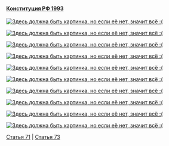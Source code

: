 #### [Конституция РФ 1993](https://lalawland.github.io/eurasia/russia/const)

[![Здесь должна быть картинка, но если её нет, значит всё :(](https://sun9-east.userapi.com/sun9-21/s/v1/ig2/CgF0mxvh3Xvrj-69AmpaJXrlkh31Ip4DhXEFUEb0qkmLVyoa1F36xObobXU6VSXodrbnMVpEKTrUyN6nuQD1RDpj.jpg?size=1280x720&quality=95&type=album)](https://sun9-east.userapi.com/sun9-21/s/v1/ig2/CgF0mxvh3Xvrj-69AmpaJXrlkh31Ip4DhXEFUEb0qkmLVyoa1F36xObobXU6VSXodrbnMVpEKTrUyN6nuQD1RDpj.jpg?size=1280x720&quality=95&type=album)

[![Здесь должна быть картинка, но если её нет, значит всё :(](https://sun9-east.userapi.com/sun9-32/s/v1/ig2/SiSR6GMeTCDWs5oq9O3cvmdPo5H0RgwpSS1raIP-zGrNzozR_GU0_AF7-meHnNjbYrCu42KTLRdkOJ1lIDwkjp_e.jpg?size=1280x720&quality=95&type=album)](https://sun9-east.userapi.com/sun9-32/s/v1/ig2/SiSR6GMeTCDWs5oq9O3cvmdPo5H0RgwpSS1raIP-zGrNzozR_GU0_AF7-meHnNjbYrCu42KTLRdkOJ1lIDwkjp_e.jpg?size=1280x720&quality=95&type=album)

[![Здесь должна быть картинка, но если её нет, значит всё :(](https://sun9-west.userapi.com/sun9-9/s/v1/ig2/k72c3iDNwpCVTOjkGu4QRvh7y989CXdYD0JJP35P_zYppmsrGqMrgozZhc-AEytJz3HFSllF68pvZq-krh4UlYHv.jpg?size=1280x720&quality=95&type=album)](https://sun9-west.userapi.com/sun9-9/s/v1/ig2/k72c3iDNwpCVTOjkGu4QRvh7y989CXdYD0JJP35P_zYppmsrGqMrgozZhc-AEytJz3HFSllF68pvZq-krh4UlYHv.jpg?size=1280x720&quality=95&type=album)

[![Здесь должна быть картинка, но если её нет, значит всё :(](https://sun9-east.userapi.com/sun9-73/s/v1/ig2/rK7UNi5CbGmCoofeRuRg4usm3h4I7K2GMqf3cipfp5HHUJPREok3QlW8VP4MFgNQJg-Fb1t3vpltEDGUcb5iJckN.jpg?size=1280x720&quality=95&type=album)](https://sun9-east.userapi.com/sun9-73/s/v1/ig2/rK7UNi5CbGmCoofeRuRg4usm3h4I7K2GMqf3cipfp5HHUJPREok3QlW8VP4MFgNQJg-Fb1t3vpltEDGUcb5iJckN.jpg?size=1280x720&quality=95&type=album)

[![Здесь должна быть картинка, но если её нет, значит всё :(](https://sun9-west.userapi.com/sun9-6/s/v1/ig2/E21RGpmFcE7pjFpVn5wThOP7dkOuUxUmwp6lnRmm0bfh_FS5rT15A4bbI4cXU34z8qDv9pMhE48_Xb7wYoXIHeTA.jpg?size=1280x720&quality=95&type=album)](https://sun9-west.userapi.com/sun9-6/s/v1/ig2/E21RGpmFcE7pjFpVn5wThOP7dkOuUxUmwp6lnRmm0bfh_FS5rT15A4bbI4cXU34z8qDv9pMhE48_Xb7wYoXIHeTA.jpg?size=1280x720&quality=95&type=album)

[![Здесь должна быть картинка, но если её нет, значит всё :(](https://sun9-east.userapi.com/sun9-25/s/v1/ig2/RI0FLR8TpmoIQ940FY7we3vgCNYoPlXxk2LIaVfMS5RtkP_rXp41lSsuoi59kGD8VVEaEk8l4vL8k-3FE1a2yyjk.jpg?size=1280x720&quality=95&type=album)](https://sun9-east.userapi.com/sun9-25/s/v1/ig2/RI0FLR8TpmoIQ940FY7we3vgCNYoPlXxk2LIaVfMS5RtkP_rXp41lSsuoi59kGD8VVEaEk8l4vL8k-3FE1a2yyjk.jpg?size=1280x720&quality=95&type=album)

[![Здесь должна быть картинка, но если её нет, значит всё :(](https://sun9-west.userapi.com/sun9-48/s/v1/ig2/d-xl5NiwVMqKaDbu-4KrLczDO3YcbYALMI1nwEDyG7P4-TcQUw3V2xEYiatriltkm-oN-fwg4DMEvJVQdZH2C6OY.jpg?size=1280x720&quality=95&type=album)](https://sun9-west.userapi.com/sun9-48/s/v1/ig2/d-xl5NiwVMqKaDbu-4KrLczDO3YcbYALMI1nwEDyG7P4-TcQUw3V2xEYiatriltkm-oN-fwg4DMEvJVQdZH2C6OY.jpg?size=1280x720&quality=95&type=album)

[![Здесь должна быть картинка, но если её нет, значит всё :(](https://sun9-east.userapi.com/sun9-25/s/v1/ig2/eCmrjbhqPkZqf06gsfTv7_WZ7B3W0uZCBa9HEUApzNrlH1H6wEUuJdfGGhRbfgR_gSu3E2VESK3HZBDNGpQIQ6HJ.jpg?size=1280x720&quality=95&type=album)](https://sun9-east.userapi.com/sun9-25/s/v1/ig2/eCmrjbhqPkZqf06gsfTv7_WZ7B3W0uZCBa9HEUApzNrlH1H6wEUuJdfGGhRbfgR_gSu3E2VESK3HZBDNGpQIQ6HJ.jpg?size=1280x720&quality=95&type=album)

[![Здесь должна быть картинка, но если её нет, значит всё :(](https://sun9-east.userapi.com/sun9-76/s/v1/ig2/ko0yInuhbejQlMrM9uxl0DXynblARcUxtwWhe33FqYQ4uReST1tjmfH3M0uX9jLwxy9UT8vFyy3V70vBbzPxQEew.jpg?size=1280x720&quality=95&type=album)](https://sun9-east.userapi.com/sun9-76/s/v1/ig2/ko0yInuhbejQlMrM9uxl0DXynblARcUxtwWhe33FqYQ4uReST1tjmfH3M0uX9jLwxy9UT8vFyy3V70vBbzPxQEew.jpg?size=1280x720&quality=95&type=album)

[![Здесь должна быть картинка, но если её нет, значит всё :(](https://sun9-west.userapi.com/sun9-52/s/v1/ig2/Z8Kw2Ijd0MCJNxDZH5Zveg3Zdeqiabo2ibwl2OVvOWNxOtHOhqEZHY50zQHi6JGlkAtkKzDkE27DrcqpHjvTufRg.jpg?size=1280x720&quality=95&type=album)](https://sun9-west.userapi.com/sun9-52/s/v1/ig2/Z8Kw2Ijd0MCJNxDZH5Zveg3Zdeqiabo2ibwl2OVvOWNxOtHOhqEZHY50zQHi6JGlkAtkKzDkE27DrcqpHjvTufRg.jpg?size=1280x720&quality=95&type=album)

[Статья 71](https://lalawland.github.io/eurasia/russia/const/art71) | [Статья 73](https://lalawland.github.io/eurasia/russia/const/art73)
